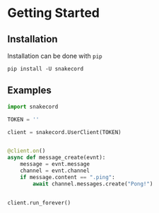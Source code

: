 # Getting Started

## Installation

Installation can be done with `pip`
```
pip install -U snakecord
```

## Examples

```python
import snakecord

TOKEN = ''

client = snakecord.UserClient(TOKEN)


@client.on()
async def message_create(evnt):
    message = evnt.message
    channel = evnt.channel
    if message.content == ".ping":
        await channel.messages.create("Pong!")


client.run_forever()
```